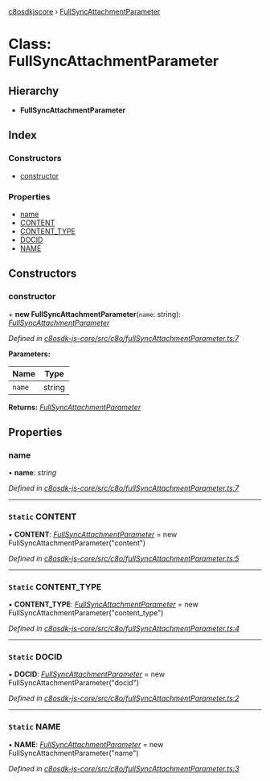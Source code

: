 [c8osdkjscore](../README.md) › [FullSyncAttachmentParameter](fullsyncattachmentparameter.md)

# Class: FullSyncAttachmentParameter

## Hierarchy

* **FullSyncAttachmentParameter**

## Index

### Constructors

* [constructor](fullsyncattachmentparameter.md#constructor)

### Properties

* [name](fullsyncattachmentparameter.md#name)
* [CONTENT](fullsyncattachmentparameter.md#static-content)
* [CONTENT_TYPE](fullsyncattachmentparameter.md#static-content_type)
* [DOCID](fullsyncattachmentparameter.md#static-docid)
* [NAME](fullsyncattachmentparameter.md#static-name)

## Constructors

###  constructor

\+ **new FullSyncAttachmentParameter**(`name`: string): *[FullSyncAttachmentParameter](fullsyncattachmentparameter.md)*

*Defined in [c8osdk-js-core/src/c8o/fullSyncAttachmentParameter.ts:7](https://github.com/convertigo/c8osdk-angular/blob/3f9e8b7/src/c8o/fullSyncAttachmentParameter.ts#L7)*

**Parameters:**

Name | Type |
------ | ------ |
`name` | string |

**Returns:** *[FullSyncAttachmentParameter](fullsyncattachmentparameter.md)*

## Properties

###  name

• **name**: *string*

*Defined in [c8osdk-js-core/src/c8o/fullSyncAttachmentParameter.ts:7](https://github.com/convertigo/c8osdk-angular/blob/3f9e8b7/src/c8o/fullSyncAttachmentParameter.ts#L7)*

___

### `Static` CONTENT

▪ **CONTENT**: *[FullSyncAttachmentParameter](fullsyncattachmentparameter.md)* =  new FullSyncAttachmentParameter("content")

*Defined in [c8osdk-js-core/src/c8o/fullSyncAttachmentParameter.ts:5](https://github.com/convertigo/c8osdk-angular/blob/3f9e8b7/src/c8o/fullSyncAttachmentParameter.ts#L5)*

___

### `Static` CONTENT_TYPE

▪ **CONTENT_TYPE**: *[FullSyncAttachmentParameter](fullsyncattachmentparameter.md)* =  new FullSyncAttachmentParameter("content_type")

*Defined in [c8osdk-js-core/src/c8o/fullSyncAttachmentParameter.ts:4](https://github.com/convertigo/c8osdk-angular/blob/3f9e8b7/src/c8o/fullSyncAttachmentParameter.ts#L4)*

___

### `Static` DOCID

▪ **DOCID**: *[FullSyncAttachmentParameter](fullsyncattachmentparameter.md)* =  new FullSyncAttachmentParameter("docid")

*Defined in [c8osdk-js-core/src/c8o/fullSyncAttachmentParameter.ts:2](https://github.com/convertigo/c8osdk-angular/blob/3f9e8b7/src/c8o/fullSyncAttachmentParameter.ts#L2)*

___

### `Static` NAME

▪ **NAME**: *[FullSyncAttachmentParameter](fullsyncattachmentparameter.md)* =  new FullSyncAttachmentParameter("name")

*Defined in [c8osdk-js-core/src/c8o/fullSyncAttachmentParameter.ts:3](https://github.com/convertigo/c8osdk-angular/blob/3f9e8b7/src/c8o/fullSyncAttachmentParameter.ts#L3)*
